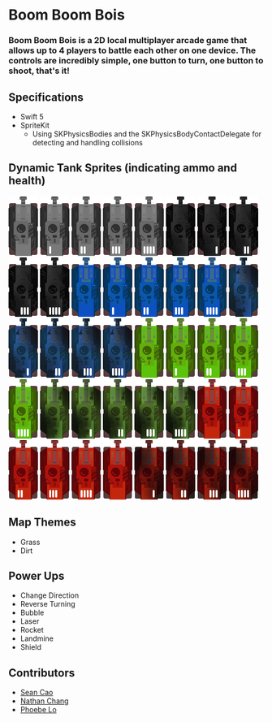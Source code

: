 # Boom Boom Bois

### Boom Boom Bois is a 2D local multiplayer arcade game that allows up to 4 players to battle each other on one device. The controls are incredibly simple, one button to turn, one button to shoot, that's it!

## Specifications
- Swift 5
- SpriteKit
    - Using SKPhysicsBodies and the SKPhysicsBodyContactDelegate for detecting and handling collisions

## Dynamic Tank Sprites (indicating ammo and health)
![alt](/BoomBoomBois/Assets.xcassets/Tanks/Black0.imageset/black0.png) 
![alt](/BoomBoomBois/Assets.xcassets/Tanks/Black1.imageset/black1.png)
![alt](/BoomBoomBois/Assets.xcassets/Tanks/Black2.imageset/black2.png)
![alt](/BoomBoomBois/Assets.xcassets/Tanks/Black3.imageset/black3.png)
![alt](/BoomBoomBois/Assets.xcassets/Tanks/Black4.imageset/black4.png)
![alt](/BoomBoomBois/Assets.xcassets/Tanks/BlackD0.imageset/blackD0.png)
![alt](/BoomBoomBois/Assets.xcassets/Tanks/BlackD1.imageset/blackD1.png)
![alt](/BoomBoomBois/Assets.xcassets/Tanks/BlackD2.imageset/blackD2.png)
![alt](/BoomBoomBois/Assets.xcassets/Tanks/BlackD3.imageset/blackD3.png)
![alt](/BoomBoomBois/Assets.xcassets/Tanks/BlackD4.imageset/blackD4.png)
![alt](/BoomBoomBois/Assets.xcassets/Tanks/Blue0.imageset/blue0.png) 
![alt](/BoomBoomBois/Assets.xcassets/Tanks/Blue1.imageset/blue1.png) 
![alt](/BoomBoomBois/Assets.xcassets/Tanks/Blue2.imageset/blue2.png) 
![alt](/BoomBoomBois/Assets.xcassets/Tanks/Blue3.imageset/blue3.png) 
![alt](/BoomBoomBois/Assets.xcassets/Tanks/Blue4.imageset/blue4.png) 
![alt](/BoomBoomBois/Assets.xcassets/Tanks/BlueD0.imageset/blueD0.png) 
![alt](/BoomBoomBois/Assets.xcassets/Tanks/BlueD1.imageset/blueD1.png) 
![alt](/BoomBoomBois/Assets.xcassets/Tanks/BlueD2.imageset/blueD2.png) 
![alt](/BoomBoomBois/Assets.xcassets/Tanks/BlueD3.imageset/blueD3.png) 
![alt](/BoomBoomBois/Assets.xcassets/Tanks/BlueD4.imageset/blueD4.png) 
![alt](/BoomBoomBois/Assets.xcassets/Tanks/Green0.imageset/green0.png) 
![alt](/BoomBoomBois/Assets.xcassets/Tanks/Green1.imageset/green1.png) 
![alt](/BoomBoomBois/Assets.xcassets/Tanks/Green2.imageset/green2.png) 
![alt](/BoomBoomBois/Assets.xcassets/Tanks/Green3.imageset/green3.png) 
![alt](/BoomBoomBois/Assets.xcassets/Tanks/Green4.imageset/green4.png) 
![alt](/BoomBoomBois/Assets.xcassets/Tanks/GreenD0.imageset/greenD0.png) 
![alt](/BoomBoomBois/Assets.xcassets/Tanks/GreenD1.imageset/greenD1.png) 
![alt](/BoomBoomBois/Assets.xcassets/Tanks/GreenD2.imageset/greenD2.png) 
![alt](/BoomBoomBois/Assets.xcassets/Tanks/GreenD3.imageset/greenD3.png) 
![alt](/BoomBoomBois/Assets.xcassets/Tanks/GreenD4.imageset/greenD4.png) 
![alt](/BoomBoomBois/Assets.xcassets/Tanks/Red0.imageset/red0.png) 
![alt](/BoomBoomBois/Assets.xcassets/Tanks/Red1.imageset/red1.png) 
![alt](/BoomBoomBois/Assets.xcassets/Tanks/Red2.imageset/red2.png) 
![alt](/BoomBoomBois/Assets.xcassets/Tanks/Red3.imageset/red3.png) 
![alt](/BoomBoomBois/Assets.xcassets/Tanks/Red4.imageset/red4.png) 
![alt](/BoomBoomBois/Assets.xcassets/Tanks/RedD0.imageset/redD0.png) 
![alt](/BoomBoomBois/Assets.xcassets/Tanks/RedD1.imageset/redD1.png) 
![alt](/BoomBoomBois/Assets.xcassets/Tanks/RedD2.imageset/redD2.png) 
![alt](/BoomBoomBois/Assets.xcassets/Tanks/RedD3.imageset/redD3.png) 
![alt](/BoomBoomBois/Assets.xcassets/Tanks/RedD4.imageset/redD4.png) 

## Map Themes
- Grass
- Dirt

## Power Ups
- Change Direction
- Reverse Turning
- Bubble
- Laser
- Rocket
- Landmine
- Shield

## Contributors

- [Sean Cao](https://www.github.com/SeanSCao)
- [Nathan Chang](https://www.github.com/Taekwonm)
- [Phoebe Lo](https://helloimphoebe.myportfolio.com/)
